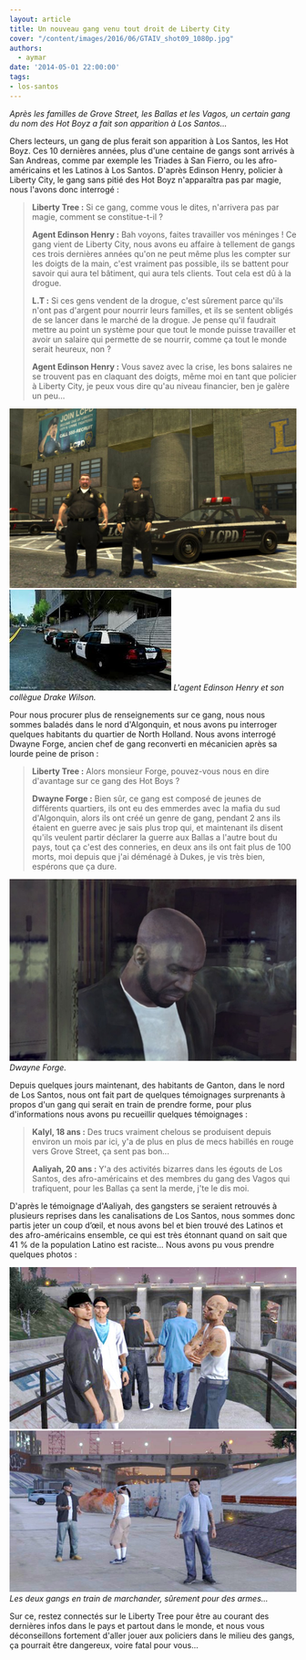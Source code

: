 ```yaml
---
layout: article
title: Un nouveau gang venu tout droit de Liberty City
cover: "/content/images/2016/06/GTAIV_shot09_1080p.jpg"
authors:
  - aymar
date: '2014-05-01 22:00:00'
tags:
- los-santos
---
```


_Après les familles de Grove Street, les Ballas et les Vagos, un certain gang du nom des Hot Boyz a fait son apparition à Los Santos..._

Chers lecteurs, un gang de plus ferait son apparition à Los Santos, les Hot Boyz. Ces 10 dernières années, plus d'une centaine de gangs sont arrivés à San Andreas, comme par exemple les Triades à San Fierro, ou les afro-américains et les Latinos à Los Santos. D'après Edinson Henry, policier à Liberty City, le gang sans pitié des Hot Boyz n'apparaîtra pas par magie, nous l'avons donc interrogé :

> **Liberty Tree :** Si ce gang, comme vous le dites, n'arrivera pas par magie, comment se constitue-t-il ?
> 
> **Agent Edinson Henry :** Bah voyons, faites travailler vos méninges ! Ce gang vient de Liberty City, nous avons eu affaire à tellement de gangs ces trois dernières années qu'on ne peut même plus les compter sur les doigts de la main, c'est vraiment pas possible, ils se battent pour savoir qui aura tel bâtiment, qui aura tels clients. Tout cela est dû à la drogue.
> 
> **L.T :** Si ces gens vendent de la drogue, c'est sûrement parce qu'ils n'ont pas d'argent pour nourrir leurs familles, et ils se sentent obligés de se lancer dans le marché de la drogue. Je pense qu'il faudrait mettre au point un système pour que tout le monde puisse travailler et avoir un salaire qui permette de se nourrir, comme ça tout le monde serait heureux, non ?
> 
> **Agent Edinson Henry :** Vous savez avec la crise, les bons salaires ne se trouvent pas en claquant des doigts, même moi en tant que policier à Liberty City, je peux vous dire qu'au niveau financier, ben je galère un peu...

![](/content/images/2016/06/1324838597_gta-4-black-police-mod.jpg)
![L'agent Edinson Henry et son collègue Drake Wilson.](/content/images/2016/06/images%20%281%29.jpg)
_L'agent Edinson Henry et son collègue Drake Wilson._

Pour nous procurer plus de renseignements sur ce gang, nous nous sommes baladés dans le nord d'Algonquin, et nous avons pu interroger quelques habitants du quartier de North Holland. Nous avons interrogé Dwayne Forge, ancien chef de gang reconverti en mécanicien après sa lourde peine de prison :

> **Liberty Tree :** Alors monsieur Forge, pouvez-vous nous en dire d'avantage sur ce gang des Hot Boys ?
> 
> **Dwayne Forge :** Bien sûr, ce gang est composé de jeunes de différents quartiers, ils ont eu des emmerdes avec la mafia du sud d'Algonquin, alors ils ont créé un genre de gang, pendant 2 ans ils étaient en guerre avec je sais plus trop qui, et maintenant ils disent qu'ils veulent partir déclarer la guerre aux Ballas a l'autre bout du pays, tout ça c'est des conneries, en deux ans ils ont fait plus de 100 morts, moi depuis que j'ai déménagé à Dukes, je vis très bien, espérons que ça dure.

![Dwayne Forge.](/content/images/2016/06/dwayne_velky%20%281%29.jpg)
_Dwayne Forge._

Depuis quelques jours maintenant, des habitants de Ganton, dans le nord de Los Santos, nous ont fait part de quelques témoignages surprenants à propos d'un gang qui serait en train de prendre forme, pour plus d'informations nous avons pu recueillir quelques témoignages :

> **Kalyl, 18 ans :** Des trucs vraiment chelous se produisent depuis environ un mois par ici, y'a de plus en plus de mecs habillés en rouge vers Grove Street, ça sent pas bon...
> 
> **Aaliyah, 20 ans :** Y'a des activités bizarres dans les égouts de Los Santos, des afro-américains et des membres du gang des Vagos qui trafiquent, pour les Ballas ça sent la merde, j'te le dis moi.

D'après le témoignage d'Aaliyah, des gangsters se seraient retrouvés à plusieurs reprises dans les canalisations de Los Santos, nous sommes donc partis jeter un coup d’œil, et nous avons bel et bien trouvé des Latinos et des afro-américains ensemble, ce qui est très étonnant quand on sait que 41 % de la population Latino est raciste... Nous avons pu vous prendre quelques photos :

![](/content/images/2016/06/153911003.jpg)
![Les deux gangs en train de marchander, sûrement pour des armes...](/content/images/2016/06/3575534600.jpg)
_Les deux gangs en train de marchander, sûrement pour des armes..._

Sur ce, restez connectés sur le Liberty Tree pour être au courant des dernières infos dans le pays et partout dans le monde, et nous vous déconseillons fortement d'aller jouer aux policiers dans le milieu des gangs, ça pourrait être dangereux, voire fatal pour vous...